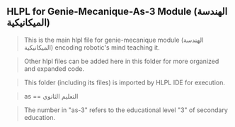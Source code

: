 ## HLPL for Genie-Mecanique-As-3 Module (الهندسة الميكانيكية)
>This is the main hlpl file for genie-mecanique module (الهندسة الميكانيكية) encoding robotic's mind teaching it.

>Other hlpl files can be added here in this folder for more organized and expanded code.

>This folder (including its files) is imported by HLPL IDE for execution.

>as == التعليم الثانوي

>The number in "as-3" refers to the educational level "3" of secondary education.
